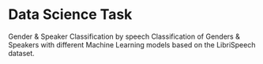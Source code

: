 # Data Science Task
Gender &amp; Speaker Classification by speech 
Classification of Genders & Speakers with different Machine Learning models based on the LibriSpeech dataset.
